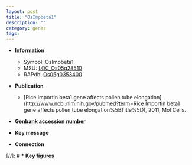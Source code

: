 ```yaml
---
layout: post
title: "OsImpbeta1"
description: ""
category: genes
tags: 
---
```


* **Information**  
    + Symbol: OsImpbeta1  
    + MSU: [LOC_Os05g28510](http://rice.uga.edu/cgi-bin/ORF_infopage.cgi?orf=LOC_Os05g28510)  
    + RAPdb: [Os05g0353400](http://rapdb.dna.affrc.go.jp/viewer/gbrowse_details/irgsp1?name=Os05g0353400)  

* **Publication**  
    + [Rice Importin beta1 gene affects pollen tube elongation](http://www.ncbi.nlm.nih.gov/pubmed?term=Rice Importin beta1 gene affects pollen tube elongation%5BTitle%5D), 2011, Mol Cells.

* **Genbank accession number**  

* **Key message**  

* **Connection**  

[//]: # * **Key figures**  


